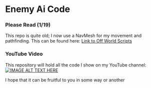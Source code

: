 # Enemy Ai Code 
### Please Read (1/19)
This repo is quite old; I now use a NavMesh for my movement and pathfinding. This can be found here: [Link to Off World Scripts](https://github.com/ThatcherMcc/Off-Worldin/tree/main/Off%20World/Assets/Scripts/Enemies)

### YouTube Video
This repository will hold all the code I show on my YouTube channel: 
[![IMAGE ALT TEXT HERE](https://img.youtube.com/vi/9uR1gGesoDw/maxresdefault.jpg)](https://www.youtube.com/watch?v=9uR1gGesoDw)

I hope that it can be fruitful to you in some way or another


